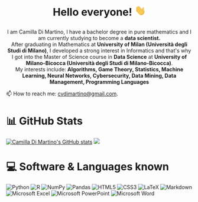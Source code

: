 <!--
**cvdimartino/cvdimartino** is a ✨ _special_ ✨ repository because its `README.md` (this file) appears on your GitHub profile.

Here are some ideas to get you started:

- 🔭 I’m currently working on ...
- 🌱 I’m currently learning ...
- 👯 I’m looking to collaborate on ...
- 🤔 I’m looking for help with ...
- 💬 Ask me about ...
- 📫 How to reach me: ...
- 😄 Pronouns: ...
- ⚡ Fun fact: ...
-->
# <p align="center">Hello everyone! <img src="https://github.com/alessandro-maccario/alessandro-maccario/blob/main/wave_hand.gif" width="30px"></p>

<p align="center">
I am Camilla Di Martino, I have a bachelor degree in pure mathematics and I am currently studying to become a <b>data scientist.</b><br>
After graduating in Mathematics at <b>University of Milan (Università degli Studi di Milano)</b>, I developed a strong interest in Informatics and that's why I got into the Master of Science course in <b>Data Science</b> at <b>University of Milano-Bicocca (Università degli Studi di Milano-Bicocca)</b>.<br>
My interests include: <b>Algorithms, Game Theory, Statistics, Machine Learning, Neural Networks, Cybersecurity, Data Mining, Data Management, Programming Languages</b><br/>
</p>
  
<!-- Actual text -->
📫 How to reach me: cvdimartino@gmail.com. <br>
<!-- :point_right: You can also find me on [![LinkedIn][1.2]][1]. -->


<!-- Links to your social media accounts
[1]: https://www.linkedin.com/in/alessandro-maccario-7b173377/ -->

  


# :bar_chart: GitHub Stats

[![Camilla Di Martino's GitHub stats](https://github-readme-stats.vercel.app/api?username=alessandro-maccario&hide=prs&count_private=true&show_icons=true&theme=vue-dark)](https://github.com/alessandro-maccario/github-readme-stats) 
<img src="https://github-readme-stats.vercel.app/api/top-langs/?username=alessandro-maccario&theme=vue-dark&layout=compact"/>

# :computer: Software & Languages known

![Python](https://img.shields.io/badge/python-3670A0?style=for-the-badge&logo=python&logoColor=ffdd54) ![R](https://img.shields.io/badge/r-%23276DC3.svg?style=for-the-badge&logo=r&logoColor=white) ![NumPy](https://img.shields.io/badge/numpy-%23013243.svg?style=for-the-badge&logo=numpy&logoColor=white) ![Pandas](https://img.shields.io/badge/pandas-%23150458.svg?style=for-the-badge&logo=pandas&logoColor=white) ![HTML5](https://img.shields.io/badge/html5-%23E34F26.svg?style=for-the-badge&logo=html5&logoColor=white) ![CSS3](https://img.shields.io/badge/css3-%231572B6.svg?style=for-the-badge&logo=css3&logoColor=white) ![LaTeX](https://img.shields.io/badge/latex-%23008080.svg?style=for-the-badge&logo=latex&logoColor=white) ![Markdown](https://img.shields.io/badge/markdown-%23000000.svg?style=for-the-badge&logo=markdown&logoColor=white) ![Microsoft Excel](https://img.shields.io/badge/Microsoft_Excel-217346?style=for-the-badge&logo=microsoft-excel&logoColor=white) ![Microsoft PowerPoint](https://img.shields.io/badge/Microsoft_PowerPoint-B7472A?style=for-the-badge&logo=microsoft-powerpoint&logoColor=white) ![Microsoft Word](https://img.shields.io/badge/Microsoft_Word-2B579A?style=for-the-badge&logo=microsoft-word&logoColor=white)
